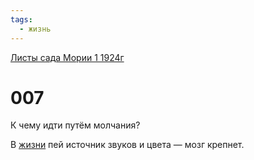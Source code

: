 ```yaml
---
tags:
  - жизнь
---
```


[Листы сада Мории 1 1924г](/agni/1924)

# 007
К чему идти путём молчания?   

В [жизни](/tag/#жизнь) пей источник звуков и цвета — мозг крепнет.   

